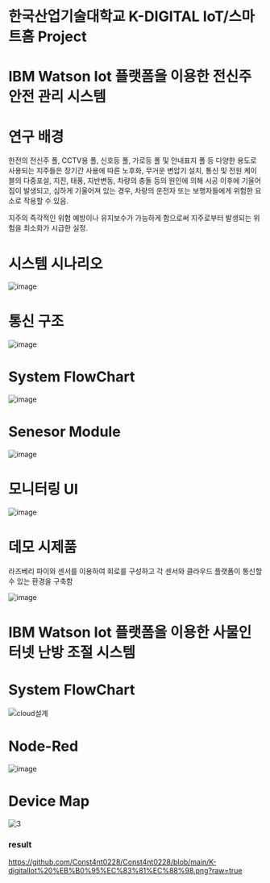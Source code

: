 # 한국산업기술대학교 K-DIGITAL IoT/스마트홈 Project

# IBM Watson Iot 플랫폼을 이용한 전신주 안전 관리 시스템

# 연구 배경

한전의 전신주 폴, CCTV용 폴, 신호등 폴, 가로등 폴 및 안내표지 폴 등 다양한 용도로 사용되는 지주들은 장기간 사용에 따른 노후화, 무거운 변압기 설치, 통신 및 전원 케이블의 다중포설, 지진, 태풍, 지반변동, 차량의 충돌 등의 원인에 의해 시공 이후에 기울어짐이 발생되고, 심하게 기울어져 있는 경우, 차량의 운전자 또는 보행자들에게 위험한 요소로 작용할 수 있음.

지주의 즉각적인 위험 예방이나 유지보수가 가능하게 함으로써 지주로부터 발생되는 위험을 최소화가 시급한 실정.



# 시스템 시나리오

![image](https://user-images.githubusercontent.com/66546156/132272452-050c1e7d-0582-46aa-b8ca-4364e107ef4c.png)

# 통신 구조

![image](https://user-images.githubusercontent.com/66546156/132272716-40d4c975-2072-40af-b5a5-abd2d0677691.png)


# System FlowChart

![image](https://user-images.githubusercontent.com/66546156/132272369-41f0900e-0c92-4c69-9080-47cc6d272e69.png)

# Senesor Module

![image](https://user-images.githubusercontent.com/66546156/132272404-d2fa2c70-303d-447b-b78a-f7f146ac87e8.png)

# 모니터링 UI

![image](https://user-images.githubusercontent.com/66546156/132272778-cb205620-39ea-4577-88a1-0dbbda932df9.png)


# 데모 시제품

라즈베리 파이와 센서를 이용하여 회로를 구성하고 각 센서와 클라우드 플랫폼이 통신할 수 있는 환경을 구축함

![image](https://user-images.githubusercontent.com/66546156/132272601-d5df7e34-81f7-4b5a-9e21-62b648eeacc8.png)


 

# IBM Watson Iot 플랫폼을 이용한 사물인터넷 난방 조절 시스템

# System FlowChart
![cloud설계](https://user-images.githubusercontent.com/66546156/127691301-d30cf543-c900-47b7-8407-0bfa47cc39c2.png)


# Node-Red
![image](https://user-images.githubusercontent.com/66546156/127691242-da736bbe-ca63-422b-ac65-0dda3b6142c9.png)

# Device Map

![3](https://user-images.githubusercontent.com/66546156/127691506-820a1280-fab7-4d90-bb1d-3defcc08dd08.png)

### result

https://github.com/Const4nt0228/Const4nt0228/blob/main/K-digitalIot%20%EB%B0%95%EC%83%81%EC%88%98.png?raw=true
